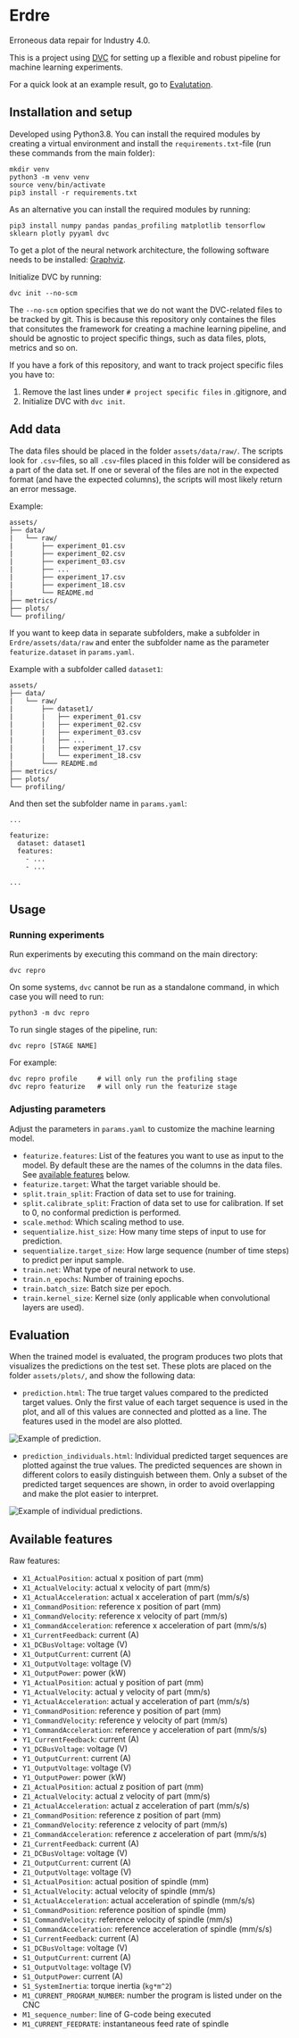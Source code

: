 # Erdre

Erroneous data repair for Industry 4.0.

This is a project using [DVC](https://dvc.org/) for setting up a flexible and
robust pipeline for machine learning experiments.

For a quick look at an example result, go to [Evalutation](#evaluation).


## Installation and setup

Developed using Python3.8. You can install the required modules by creating a
virtual environment and install the `requirements.txt`-file (run these commands
from the main folder):

```
mkdir venv
python3 -m venv venv
source venv/bin/activate
pip3 install -r requirements.txt
```


As an alternative you can install the required modules by running:

```
pip3 install numpy pandas pandas_profiling matplotlib tensorflow sklearn plotly pyyaml dvc
```

To get a plot of the neural network architecture, the following software needs
to be installed: [Graphviz](https://graphviz.org/about/).

Initialize DVC by running:

```
dvc init --no-scm
```

The `--no-scm` option specifies that we do not want the DVC-related files to be
tracked by git. This is because this repository only containes the files that
consitutes the framework for creating a machine learning pipeline, and should
be agnostic to project specific things, such as data files, plots, metrics and
so on.

If you have a fork of this repository, and want to track project specific
files you have to:

1. Remove the last lines under `# project specific files` in .gitignore, and
2. Initialize DVC with `dvc init`.

## Add data

The data files should be placed in the folder `assets/data/raw/`. The scripts
look for `.csv`-files, so all `.csv`-files placed in this folder will be
considered as a part of the data set. If one or several of the files are not in
the expected format (and have the expected columns), the scripts will most
likely return an error message.

Example:

```
assets/
├── data/
|   └── raw/
|       ├── experiment_01.csv
|       ├── experiment_02.csv
|       ├── experiment_03.csv
|       ├── ...
|       ├── experiment_17.csv
|       ├── experiment_18.csv
|       └── README.md
├── metrics/
├── plots/
└── profiling/
```

If you want to keep data in separate subfolders, make a subfolder in
`Erdre/assets/data/raw` and enter the subfolder name as the parameter
`featurize.dataset` in `params.yaml`.

Example with a subfolder called `dataset1`:

```
assets/
├── data/
|   └── raw/
|       ├── dataset1/
|       |   ├── experiment_01.csv
|       |   ├── experiment_02.csv
|       |   ├── experiment_03.csv
|       |   ├── ...
|       |   ├── experiment_17.csv
|       |   └── experiment_18.csv
|       └─── README.md
├── metrics/
├── plots/
└── profiling/
```

And then set the subfolder name in `params.yaml`:

```
...

featurize:
  dataset: dataset1
  features:
    - ...
    - ...

...

```



## Usage

### Running experiments

Run experiments by executing this command on the main directory:

```
dvc repro
```

On some systems, `dvc` cannot be run as a standalone command, in which case you
will need to run:

```
python3 -m dvc repro
```


To run single stages of the pipeline, run:
```
dvc repro [STAGE NAME]
```

For example:

```
dvc repro profile     # will only run the profiling stage
dvc repro featurize   # will only run the featurize stage
```


### Adjusting parameters

Adjust the parameters in `params.yaml` to customize the machine learning model.

- `featurize.features`: List of the features you want to use as input to the
  model. By default these are the names of the columns in the data files. See
  [available features](#available-features) below.
- `featurize.target`: What the target variable should be.
- `split.train_split`: Fraction of data set to use for training.
- `split.calibrate_split`: Fraction of data set to use for calibration. If set to 0, no conformal prediction is performed.
- `scale.method`: Which scaling method to use.
- `sequentialize.hist_size`: How many time steps of input to use for
  prediction.
- `sequentialize.target_size`: How large sequence (number of time steps) to
  predict per input sample.
- `train.net`: What type of neural network to use.
- `train.n_epochs`: Number of training epochs.
- `train.batch_size`: Batch size per epoch.
- `train.kernel_size`: Kernel size (only applicable when convolutional layers are
  used).


## Evaluation

When the trained model is evaluated, the program produces two plots that
visualizes the predictions on the test set. These plots are placed on the
folder `assets/plots/`, and show the following data:

- `prediction.html`: The true target values compared to the predicted target
  values. Only the first value of each target sequence is used in the plot, and
  all of this values are connected and plotted as a line. The features used in
  the model are also plotted.

![Example of prediction.](img/prediction_example.png)

- `prediction_individuals.html`: Individual predicted target sequences are
  plotted against the true values. The predicted sequences are shown in
  different colors to easily distinguish between them. Only a subset of the
  predicted target sequences are shown, in order to avoid overlapping and make
  the plot easier to interpret.

![Example of individual predictions.](img/prediction_individuals_example.png)

## Available features

Raw features:

- `X1_ActualPosition`: actual x position of part (mm)
- `X1_ActualVelocity`: actual x velocity of part (mm/s)
- `X1_ActualAcceleration`: actual x acceleration of part (mm/s/s)
- `X1_CommandPosition`: reference x position of part (mm)
- `X1_CommandVelocity`: reference x velocity of part (mm/s)
- `X1_CommandAcceleration`: reference x acceleration of part (mm/s/s)
- `X1_CurrentFeedback`: current (A)
- `X1_DCBusVoltage`: voltage (V)
- `X1_OutputCurrent`: current (A)
- `X1_OutputVoltage`: voltage (V)
- `X1_OutputPower`: power (kW)
- `Y1_ActualPosition`: actual y position of part (mm)
- `Y1_ActualVelocity`: actual y velocity of part (mm/s)
- `Y1_ActualAcceleration`: actual y acceleration of part (mm/s/s)
- `Y1_CommandPosition`: reference y position of part (mm)
- `Y1_CommandVelocity`: reference y velocity of part (mm/s)
- `Y1_CommandAcceleration`: reference y acceleration of part (mm/s/s)
- `Y1_CurrentFeedback`: current (A)
- `Y1_DCBusVoltage`: voltage (V)
- `Y1_OutputCurrent`: current (A)
- `Y1_OutputVoltage`: voltage (V)
- `Y1_OutputPower`: power (kW)
- `Z1_ActualPosition`: actual z position of part (mm)
- `Z1_ActualVelocity`: actual z velocity of part (mm/s)
- `Z1_ActualAcceleration`: actual z acceleration of part (mm/s/s)
- `Z1_CommandPosition`: reference z position of part (mm)
- `Z1_CommandVelocity`: reference z velocity of part (mm/s)
- `Z1_CommandAcceleration`: reference z acceleration of part (mm/s/s)
- `Z1_CurrentFeedback`: current (A)
- `Z1_DCBusVoltage`: voltage (V)
- `Z1_OutputCurrent`: current (A)
- `Z1_OutputVoltage`: voltage (V)
- `S1_ActualPosition`: actual position of spindle (mm)
- `S1_ActualVelocity`: actual velocity of spindle (mm/s)
- `S1_ActualAcceleration`: actual acceleration of spindle (mm/s/s)
- `S1_CommandPosition`: reference position of spindle (mm)
- `S1_CommandVelocity`: reference velocity of spindle (mm/s)
- `S1_CommandAcceleration`: reference acceleration of spindle (mm/s/s)
- `S1_CurrentFeedback`: current (A)
- `S1_DCBusVoltage`: voltage (V)
- `S1_OutputCurrent`: current (A)
- `S1_OutputVoltage`: voltage (V)
- `S1_OutputPower`: current (A)
- `S1_SystemInertia`: torque inertia (`kg*m^2`)
- `M1_CURRENT_PROGRAM_NUMBER`: number the program is listed under on the CNC
- `M1_sequence_number`: line of G-code being executed
- `M1_CURRENT_FEEDRATE`: instantaneous feed rate of spindle


